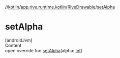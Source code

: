 //[kotlin](../../../index.md)/[app.rive.runtime.kotlin](../index.md)/[RiveDrawable](index.md)/[setAlpha](set-alpha.md)



# setAlpha  
[androidJvm]  
Content  
open override fun [setAlpha](set-alpha.md)(alpha: [Int](https://kotlinlang.org/api/latest/jvm/stdlib/kotlin/-int/index.html))  



